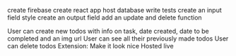 create firebase
create react app
host
database
write tests 
create an input field 
style 
create an output field 
add an update and delete function 







User can create new todos with info on task, date created, date to be completed and an img url 
 User can see all their previously made todos
 User can delete todos
Extension:
 Make it look nice
 Hosted live